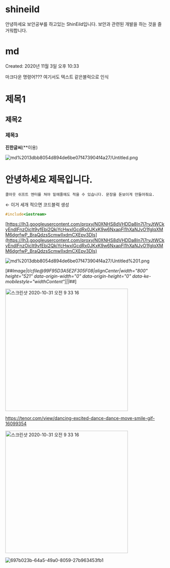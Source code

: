 # shineild

안녕하세요
보안공부를 하고있는 ShinEild입니다.
보안과 관련된 개발을 하는 것을 즐거워합니다.


# md

Created: 2020년 11월 3일 오후 10:33

마크다운 명령어???
여기서도 텍스트 같은블럭으로 인식

# 제목1
## 제목2
### 제목3
**진한글씨**(**이용)

![md%2013dbb8054d894de6be07f473904f4a27/Untitled.png](md%2013dbb8054d894de6be07f473904f4a27/Untitled.png)

# 안녕하세요 제목입니다.

`콜아웃
쉬프트 엔터를 쳐야 밑에줄에도 적을 수 있습니다.
문장을 돋보이게 만들어줘요.`

← 이거 세개 적으면 코드블럭 생성

```cpp
#include<iostream>

```

[https://lh3.googleusercontent.com/proxy/N0XNHS8dVHDDa8ln7I7ryJtWCkyEndlFnzOicIt9vfEbi2QkiYcHwxlGcdRx0JKxK9w6NxapFl1hXaNJvO1fglqXMM6dgrfwP_BraQdzsScmwlIxdmCXEpv3Dls](https://lh3.googleusercontent.com/proxy/N0XNHS8dVHDDa8ln7I7ryJtWCkyEndlFnzOicIt9vfEbi2QkiYcHwxlGcdRx0JKxK9w6NxapFl1hXaNJvO1fglqXMM6dgrfwP_BraQdzsScmwlIxdmCXEpv3Dls)

![md%2013dbb8054d894de6be07f473904f4a27/Untitled%201.png](md%2013dbb8054d894de6be07f473904f4a27/Untitled%201.png)



[##_Image|t/cfile@99F95D3A5E2F305F08|alignCenter|width="800" height="521" data-origin-width="0" data-origin-height="0" data-ke-mobilestyle="widthContent"|||_##]

<img width="385" alt="스크린샷 2020-10-31 오전 9 33 16" src="https://user-images.githubusercontent.com/49579706/97993529-8773c080-1e27-11eb-9091-c3c2e88a9c7c.png">


https://tenor.com/view/dancing-excited-dance-dance-move-smile-gif-16099354

<img width="385" alt="스크린샷 2020-10-31 오전 9 33 16" src="https://tenor.com/view/dancing-excited-dance-dance-move-smile-gif-16099354">


![697b023b-64a5-49a0-8059-27b963453fb1](https://user-images.githubusercontent.com/49579706/97994231-6d86ad80-1e28-11eb-991c-57f4072ff6ad.gif)

